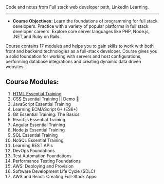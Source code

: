 Code and notes from Full stack web developer path, LinkedIn Learning.

---

- **Course Objectives:** Learn the foundations of programming for full stack developers. Practice with a variety of popular platforms in full stack developer careers. Explore core server languages like PHP, Node.js, .NET,and Ruby on Rails.

Course contains 17 modules and helps you to gain skills to work with both front and backend technologies as a full-stack developer. Course gives you a solid foundation for working with servers and host configurations, performing database integrations and creating dynamic data driven websites.

## Course Modules:

1. [HTML Essential Training](./01_HTML_Essential_Training/README.md)
2. [CSS Essential Training](./02_CSS_Essential_Training) || [Demo 🔗](https://anmoltomer.github.io/fullstack_webdev/02_CSS_Essential_Training/Code/css_portfolio/)
3. JavaScript Essential Training
4. Learning ECMAScript 6+ (ES6+)
5. Git Essential Training: The Basics
6. React.js Essential Training
7. Angular Essential Training
8. Node.js Essential Training
9. SQL Essential Training
10. NoSQL Essential Training
11. Learning REST APIs
12. DevOps Foundations
13. Test Automation Foundations
14. Performance Testing Foundations
15. AWS: Deploying and Provision
16. Software Development Life Cycle (SDLC)
17. AWS and React: Creating Full-Stack Apps
